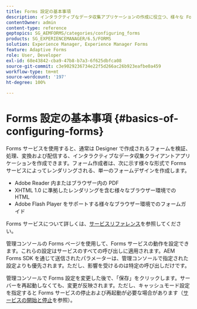```yaml
---
title: Forms 設定の基本事項
description: インタラクティブなデータ収集アプリケーションの作成に役立つ、様々な Forms サービスについて説明します。
contentOwner: admin
content-type: reference
geptopics: SG_AEMFORMS/categories/configuring_forms
products: SG_EXPERIENCEMANAGER/6.5/FORMS
solution: Experience Manager, Experience Manager Forms
feature: Adaptive Forms
role: User, Developer
exl-id: 68e43842-cba9-47b8-b7a3-6f625dbfca08
source-git-commit: c3e9029236734e22f5d266ac26b923eafbe0a459
workflow-type: tm+mt
source-wordcount: '197'
ht-degree: 100%

---
```


# Forms 設定の基本事項 {#basics-of-configuring-forms}

Forms サービスを使用すると、通常は Designer で作成されるフォームを検証、処理、変換および配信する、インタラクティブなデータ収集クライアントアプリケーションを作成できます。フォーム作成者は、次に示す様々な形式で Forms サービスによってレンダリングされる、単一のフォームデザインを作成します。

* Adobe Reader 内またはブラウザー内の PDF
* XHTML 1.0 に準拠したレンダリングを含む様々なブラウザー環境での HTML
* Adobe Flash Player をサポートする様々なブラウザー環境でのフォームガイド

Forms サービスについて詳しくは、[サービスリファレンス](https://www.adobe.com/go/learn_aemforms_services_63)を参照してください。

管理コンソールの Forms ページを使用して、Forms サービスの動作を設定できます。これらの設定はサービスのすべての呼び出しに適用されます。AEM Forms SDK を通じて送信されたパラメーターは、管理コンソールで指定された設定よりも優先されます。ただし、影響を受けるのは特定の呼び出しだけです。

管理コンソールで Forms 設定を変更した後で、「保存」をクリックします。サーバーを再起動しなくても、変更が反映されます。ただし、キャッシュモード設定を指定すると Forms サービスの停止および再起動が必要な場合があります（[サービスの開始と停止](/help/forms/using/admin-help/starting-stopping-services.md#starting-and-stopping-services)を参照）。
